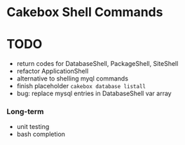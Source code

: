# Cakebox Shell Commands

# TODO

- return codes for DatabaseShell, PackageShell, SiteShell
- refactor ApplicationShell
- alternative to shelling myql commands
- finish placeholder `cakebox database listall`
- bug: replace mysql entries in DatabaseShell var array

### Long-term

- unit testing
- bash completion
